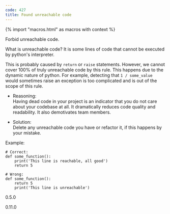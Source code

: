 ```yaml
---
code: 427
title: Found unreachable code
---
```


{% import "macros.html" as macros with context %}

Forbid unreachable code.

What is unreachable code? It is some lines of code that cannot be
executed by python's interpreter.

This is probably caused by `return` or `raise` statements. However, we
cannot cover 100% of truly unreachable code by this rule. This happens
due to the dynamic nature of python. For example, detecting that `1 /
some_value` would sometimes raise an exception is too complicated and is
out of the scope of this rule.

  - Reasoning:  
    Having dead code in your project is an indicator that you do not
    care about your codebase at all. It dramatically reduces code
    quality and readability. It also demotivates team members.

  - Solution:  
    Delete any unreachable code you have or refactor it, if this happens
    by your mistake.

Example:

    # Correct:
    def some_function():
        print('This line is reachable, all good')
        return 5
    
    # Wrong:
    def some_function():
        return 5
        print('This line is unreachable')

<div class="versionadded">

0.5.0

</div>

<div class="versionchanged">

0.11.0

</div>